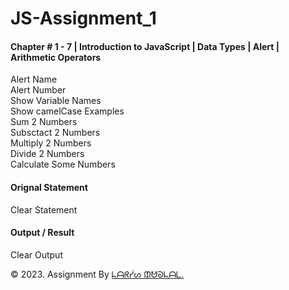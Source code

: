 # JS-Assignment_1

<!DOCTYPE html>
<html lang="en">
  <head>
    <meta charset="UTF-8" />
    <meta http-equiv="X-UA-Compatible" content="IE=edge" />
    <meta name="viewport" content="width=device-width, initial-scale=1.0" />

   <link
      rel="stylesheet"
      href="https://cdn.jsdelivr.net/npm/bootstrap@5.3.0-alpha1/dist/css/bootstrap.min.css"
    />
    <link rel="stylesheet" href="styles/style.css" />

  </head>
  <body>
    <main>
      <div class="container">
        <div class="row">
          <div class="offset-1 col-10 offset-1 text-center my-5">
            <h4>
              Chapter # 1 - 7 | Introduction to JavaScript | Data Types | Alert
              | Arithmetic Operators
            </h4>
            <div class="border-bottom mt-4 border-secondary"></div>
          </div>
        </div>
        <div class="row">
          <div class="offset-1 col-10 offset-1">
            <div class="box1 px-2 py-4 text-center my-4">
              <div class="btn btn-danger m-1" id="alertname">Alert Name</div>
              <div class="btn btn-danger m-1" id="alertnumber">Alert Number</div>
              <div class="btn btn-danger m-1" id="variablename">Show Variable Names</div>
              <div class="btn btn-danger m-1" id="camelcaseexample">Show camelCase Examples</div>
              <div class="btn btn-danger m-1" id="sum2number">Sum 2 Numbers</div>
              <div class="btn btn-danger m-1" id="subtract2number">Subsctact 2 Numbers</div>
              <div class="btn btn-danger m-1" id="multiply2number">Multiply 2 Numbers</div>
              <div class="btn btn-danger m-1" id="divide2number">Divide 2 Numbers</div>
              <div class="btn btn-danger m-1" id="calculatenumber">Calculate Some Numbers</div>
            </div>
          </div>
        </div>
          <h4 class="text-center mt-4">Orignal Statement</h4>
          <div class="offset-1 col-10 offset-1 my-4">
            <div class="box2 px-2 py-4">
              <div class="text-center" id="statement"></div>
            </div>
          </div>
          <div class="text-center">
            <div class="btn btn-outline-dark mt-4" id="clearstatement">Clear Statement</div>
          </div>
          <h4 class="text-center my-4">Output / Result</h4>
          <div class="offset-1 col-10 offset-1 my-4">
            <div class="box3 px-2 py-4">
              <div id="output"></div>
            </div>
          </div>
          <div class="text-center">
            <div class="btn btn-outline-dark my-4" id="clearoutput">Clear Output</div>
          </div>
      </div>
    </main>
    <footer id="footer" class="py-2">
      <p class="text-center text-white">
        &copy; 2023. Assignment By
        <a
          href="https://www.facebook.com/profile.php?id=100061029926998"
          target="_blank"
          class="text-decoration-none fw-bold text-white"
          >ᖺᗩᖇᓮᔕ ᙢᕰᘐᖺᗩᒪ.</a
        >
      </p>
    </footer>
    <link
      rel="stylesheet"
      href="https://cdn.jsdelivr.net/npm/bootstrap@5.3.0-alpha1/dist/js/bootstrap.min.js"
    />
  </body>
</html>
